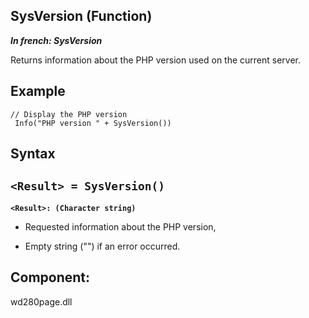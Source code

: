 
## SysVersion (Function)

***In french: SysVersion***



<a name="XUse"></a>
<a name="Use"></a>
<a name="description"></a>
Returns information about the PHP version used on the current server.
<a name="Example1"></a>
<a name="sample_code"></a>

## Example


```wl
// Display the PHP version
 Info("PHP version " + SysVersion())
```

<a name="XSYNTAX"></a>
<a name="SYNTAX1"></a>

## Syntax

`<Result> = SysVersion()`
---

**`<Result>: (Character string)`**



- Requested information about the PHP version, 

- Empty string ("") if an error occurred.








<a name="NOTE0"></a>


<a name="XComponent"></a>

## Component:
wd280page.dll
